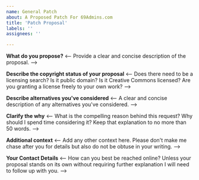 ```yaml
---
name: General Patch
about: A Proposed Patch For 69Admins.com
title: 'Patch Proposal'
labels: ''
assignees: ''

---
```


**What do you propose?**
<-- Provide a clear and concise description of the proposal. -->

**Describe the copyright status of your proposal**
<-- Does there need to be a licensing search?  Is it public domain?  Is it Creative Commons licensed?  Are you granting a license freely to your own work? -->

**Describe alternatives you've considered**
<-- A clear and concise description of any alternatives you've considered. -->

**Clarify the why**
<-- What is the compelling reason behind this request?  Why should I spend time considering it?  Keep that explanation to no more than 50 words. -->

**Additional context**
<-- Add any other context here.  Please don't make me chase after you for details but also do not be obtuse in your writing. -->

**Your Contact Details**
<-- How can you best be reached online? Unless your proposal stands on its own without requiring further explanation I will need to follow up with you. -->

